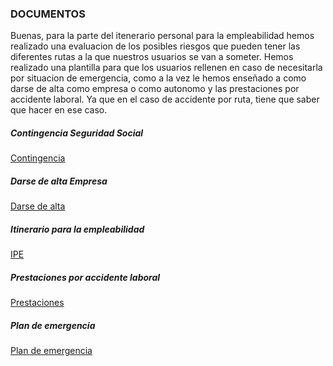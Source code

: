 ### DOCUMENTOS


Buenas, para la parte del itenerario personal para la empleabilidad hemos realizado una evaluacion de los posibles riesgos que pueden tener las diferentes rutas a la que nuestros usuarios se van a someter.
Hemos realizado una plantilla para que los usuarios rellenen en caso de necesitarla por situacion de emergencia, como a la vez le hemos enseñado a como darse de alta como empresa o como autonomo y las prestaciones por accidente laboral. Ya que en el caso de accidente por ruta, tiene que saber que hacer en ese caso.


##### Contingencia Seguridad Social
[Contingencia](https://github.com/MiguelIGP23/DAM1_EQUIPO3_2425/blob/f94935b59d2aead00c53dddc3c93aedc82000654/equipo3/Itinerario%20Personal%20para%20la%20Empleabilidad/Contingencias%20cubiertas%20por%20la%20Seguridad%20Social.pdf)

##### Darse de alta Empresa
[Darse de alta](https://github.com/MiguelIGP23/DAM1_EQUIPO3_2425/blob/f94935b59d2aead00c53dddc3c93aedc82000654/equipo3/Itinerario%20Personal%20para%20la%20Empleabilidad/Darse%20de%20alta%20como%20empresa%20o%20aut%C3%B3nomo.pdf)

##### Itinerario para la empleabilidad
[IPE](https://github.com/MiguelIGP23/DAM1_EQUIPO3_2425/blob/f94935b59d2aead00c53dddc3c93aedc82000654/equipo3/Itinerario%20Personal%20para%20la%20Empleabilidad/IPE%20grupo%203%20.pdf)

##### Prestaciones por accidente laboral
[Prestaciones](https://github.com/MiguelIGP23/DAM1_EQUIPO3_2425/blob/f94935b59d2aead00c53dddc3c93aedc82000654/equipo3/Itinerario%20Personal%20para%20la%20Empleabilidad/Prestaciones%20por%20accidente%20laboral%20durante%20una%20ruta.pdf)

##### Plan de emergencia
[Plan de emergencia](https://github.com/MiguelIGP23/DAM1_EQUIPO3_2425/blob/f94935b59d2aead00c53dddc3c93aedc82000654/equipo3/Itinerario%20Personal%20para%20la%20Empleabilidad/PLAN%20DE%20EMERGENCIA.docx)
